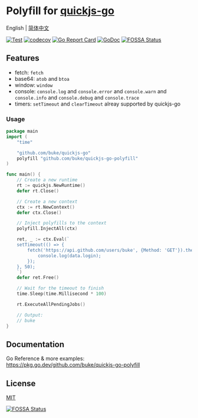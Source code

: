 # Polyfill for [quickjs-go](https://github.com/buke/quickjs-go)
English | [简体中文](README_zh-cn.md)

[![Test](https://github.com/buke/quickjs-go-polyfill/workflows/Test/badge.svg)](https://github.com/buke/quickjs-go-polyfill/actions?query=workflow%3ATest)
[![codecov](https://codecov.io/gh/buke/quickjs-go-polyfill/branch/main/graph/badge.svg?token=4r8TboEuuJ)](https://codecov.io/gh/buke/quickjs-go-polyfill)
[![Go Report Card](https://goreportcard.com/badge/github.com/buke/quickjs-go-polyfill)](https://goreportcard.com/report/github.com/buke/quickjs-go-polyfill)
[![GoDoc](https://pkg.go.dev/badge/github.com/buke/quickjs-go-polyfill?status.svg)](https://pkg.go.dev/github.com/buke/quickjs-go-polyfill?tab=doc)
[![FOSSA Status](https://app.fossa.com/api/projects/git%2Bgithub.com%2Fbuke%2Fquickjs-go-polyfill.svg?type=shield)](https://app.fossa.com/projects/git%2Bgithub.com%2Fbuke%2Fquickjs-go-polyfill?ref=badge_shield)

## Features
* fetch: `fetch`
* base64: `atob` and `btoa`
* window: `window`
* console: `console.log` and `console.error` and `console.warn` and `console.info` and `console.debug` and `console.trace`
* timers: `setTimeout` and `clearTimeout` alreay supported by quickjs-go

### Usage
```go
package main
import (
	"time"

	"github.com/buke/quickjs-go"
	polyfill "github.com/buke/quickjs-go-polyfill"
)

func main() {
	// Create a new runtime
	rt := quickjs.NewRuntime()
	defer rt.Close()

	// Create a new context
	ctx := rt.NewContext()
	defer ctx.Close()

	// Inject polyfills to the context
	polyfill.InjectAll(ctx)

	ret, _ := ctx.Eval(`
	setTimeout(() => {
		fetch('https://api.github.com/users/buke', {Method: 'GET'}).then(response => response.json()).then(data => {
			console.log(data.login);
		});
	}, 50);
	`)
	defer ret.Free()

	// Wait for the timeout to finish
	time.Sleep(time.Millisecond * 100)

	rt.ExecuteAllPendingJobs()

	// Output:
	// buke
}
```

## Documentation
Go Reference & more examples: https://pkg.go.dev/github.com/buke/quickjs-go-polyfill

## License
[MIT](./LICENSE)


[![FOSSA Status](https://app.fossa.com/api/projects/git%2Bgithub.com%2Fbuke%2Fquickjs-go-polyfill.svg?type=large)](https://app.fossa.com/projects/git%2Bgithub.com%2Fbuke%2Fquickjs-go-polyfill?ref=badge_large)